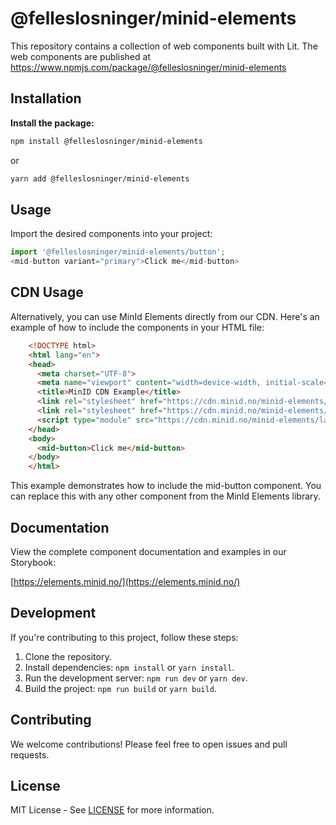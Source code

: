 # @felleslosninger/minid-elements

This repository contains a collection of web components built with Lit. The web components are published at https://www.npmjs.com/package/@felleslosninger/minid-elements

## Installation

**Install the package:**

   ```bash
   npm install @felleslosninger/minid-elements
   ```
or
   ```bash
   yarn add @felleslosninger/minid-elements
   ```

## Usage
Import the desired components into your project:

```javascript
import '@felleslosninger/minid-elements/button';
<mid-button variant="primary">Click me</mid-button>
```

## CDN Usage
Alternatively, you can use MinId Elements directly from our CDN. Here's an example of how to include the components in your HTML file:

```html
    <!DOCTYPE html>
    <html lang="en">
    <head>
      <meta charset="UTF-8">
      <meta name="viewport" content="width=device-width, initial-scale=1.0">
      <title>MinID CDN Example</title>
      <link rel="stylesheet" href="https://cdn.minid.no/minid-elements/latest/index.css" />
      <link rel="stylesheet" href="https://cdn.minid.no/minid-elements/latest/theme/digdir/tokens.css" /> 
      <script type="module" src="https://cdn.minid.no/minid-elements/latest/index.js"></script>
    </head>
    <body>
      <mid-button>Click me</mid-button> 
    </body>
    </html>
```
This example demonstrates how to include the mid-button component. You can replace this with any other component from the MinId Elements library.


## Documentation
View the complete component documentation and examples in our Storybook:

[https://elements.minid.no/](https://elements.minid.no/)

## Development
If you're contributing to this project, follow these steps:

1. Clone the repository.
2. Install dependencies: `npm install` or `yarn install`.
3. Run the development server: `npm run dev` or `yarn dev`.
4. Build the project: `npm run build` or `yarn build`.

## Contributing
We welcome contributions! Please feel free to open issues and pull requests.

## License
MIT License - See [LICENSE](LICENSE) for more information.
```
